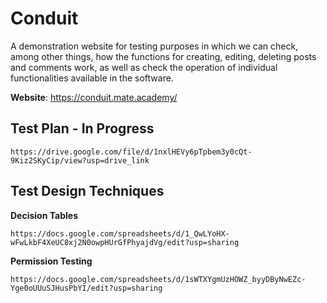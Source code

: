 # Conduit
A demonstration website for testing purposes in which we can check, among other things, how the functions for creating, editing, deleting posts and comments work, as well as check the operation of individual functionalities available in the software.

**Website**: https://conduit.mate.academy/

## Test Plan - In Progress
```
https://drive.google.com/file/d/1nxlHEVy6pTpbem3y0cQt-9Kiz2SKyCip/view?usp=drive_link
```

## Test Design Techniques

**Decision Tables**
```
https://docs.google.com/spreadsheets/d/1_QwLYoHX-wFwLkbF4XeUC8xj2N0owpHUrGfPhyajdVg/edit?usp=sharing
```

**Permission Testing**
```
https://docs.google.com/spreadsheets/d/1sWTXYgmUzHOWZ_byyDByNwEZc-Yge0oUUuSJHusPbYI/edit?usp=sharing
```
